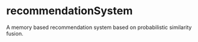 # recommendationSystem
A memory based recommendation system based on probabilistic similarity fusion.

